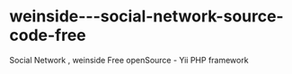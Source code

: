 weinside---social-network-source-code-free
==========================================

Social Network , weinside Free openSource - Yii PHP framework